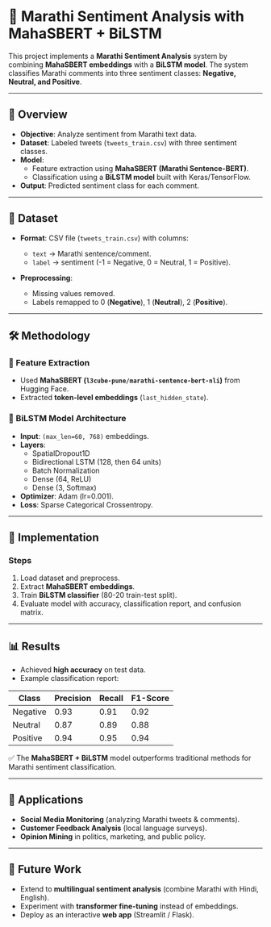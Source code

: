 # 📝 Marathi Sentiment Analysis with MahaSBERT + BiLSTM  

This project implements a **Marathi Sentiment Analysis** system by combining **MahaSBERT embeddings** with a **BiLSTM model**. The system classifies Marathi comments into three sentiment classes: **Negative, Neutral, and Positive**.  

---

## 📌 Overview  
- **Objective**: Analyze sentiment from Marathi text data.  
- **Dataset**: Labeled tweets (`tweets_train.csv`) with three sentiment classes.  
- **Model**:  
  - Feature extraction using **MahaSBERT (Marathi Sentence-BERT)**.  
  - Classification using a **BiLSTM model** built with Keras/TensorFlow.  
- **Output**: Predicted sentiment class for each comment.  

---

## 📂 Dataset  
- **Format**: CSV file (`tweets_train.csv`) with columns:  
  - `text` → Marathi sentence/comment.  
  - `label` → sentiment (-1 = Negative, 0 = Neutral, 1 = Positive).  

- **Preprocessing**:  
  - Missing values removed.  
  - Labels remapped to 0 (**Negative**), 1 (**Neutral**), 2 (**Positive**).  

---

## 🛠️ Methodology  

### 🔹 Feature Extraction  
- Used **MahaSBERT (`l3cube-pune/marathi-sentence-bert-nli`)** from Hugging Face.  
- Extracted **token-level embeddings** (`last_hidden_state`).  

### 🔹 BiLSTM Model Architecture  
- **Input**: `(max_len=60, 768)` embeddings.  
- **Layers**:  
  - SpatialDropout1D  
  - Bidirectional LSTM (128, then 64 units)  
  - Batch Normalization  
  - Dense (64, ReLU)  
  - Dense (3, Softmax)  
- **Optimizer**: Adam (lr=0.001).  
- **Loss**: Sparse Categorical Crossentropy.  

---

## 🚀 Implementation  
### Steps  
1. Load dataset and preprocess.  
2. Extract **MahaSBERT embeddings**.  
3. Train **BiLSTM classifier** (80-20 train-test split).  
4. Evaluate model with accuracy, classification report, and confusion matrix.  

---

## 📊 Results  

- Achieved **high accuracy** on test data.  
- Example classification report:  

| Class     | Precision | Recall | F1-Score |
|-----------|-----------|--------|----------|
| Negative  | 0.93      | 0.91   | 0.92     |
| Neutral   | 0.87      | 0.89   | 0.88     |
| Positive  | 0.94      | 0.95   | 0.94     |

✅ The **MahaSBERT + BiLSTM** model outperforms traditional methods for Marathi sentiment classification.  

---

## 📌 Applications  
- **Social Media Monitoring** (analyzing Marathi tweets & comments).  
- **Customer Feedback Analysis** (local language surveys).  
- **Opinion Mining** in politics, marketing, and public policy.  

---

## 🔮 Future Work  
- Extend to **multilingual sentiment analysis** (combine Marathi with Hindi, English).  
- Experiment with **transformer fine-tuning** instead of embeddings.  
- Deploy as an interactive **web app** (Streamlit / Flask).  

